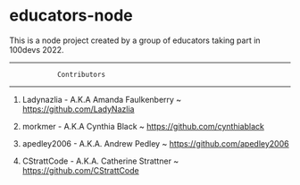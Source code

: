 # educators-node
This is a node project created by a group of educators taking part in 100devs 2022.


------------------------------------------

                Contributors

------------------------------------------

1. Ladynazlia - A.K.A Amanda Faulkenberry
    ~ https://github.com/LadyNazlia
    
2. morkmer - A.K.A Cynthia Black
    ~ https://github.com/cynthiablack
    
3. apedley2006 - A.K.A. Andrew Pedley
    ~ https://github.com/apedley2006

4. CStrattCode - A.K.A. Catherine Strattner
    ~ https://github.com/CStrattCode
